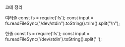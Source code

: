 코테 정리

여러줄
const fs = require('fs');
const input = fs.readFileSync("/dev/stdin").toString().trim().split("\n");

한줄
const fs = require('fs');
const input = fs.readFileSync('/dev/stdin').toString().split(' ');
